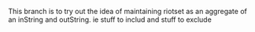 This branch is to try out the idea of maintaining riotset as an aggregate of an inString and outString. ie stuff to includ and stuff to exclude
